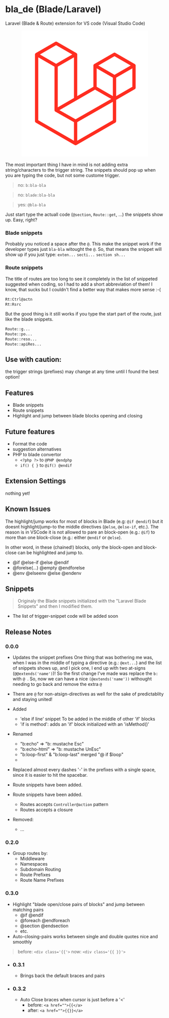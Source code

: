 # bla_de (Blade/Laravel)

Laravel (Blade & Route) extension for VS code (Visual Studio Code)

<p align="center">
    <img src="images/L-big.png" width="400">
</p>

The most important thing I have in mind is not adding extra string/characters to the trigger string. The snippets should pop up when you are typing the code, but not some custome trigger.


> no: `b:bla-bla`

> no: `blade:bla-bla`

> yes: `@bla-bla`

Just start type the actuall code (`@section`, `Route::get`, ...) the snippets show up.
Easy, right?

### Blade snippets
Probably you noticed a space after the `@`. This make the snippet work if the developer types just `bla-bla` witought the `@`.
So, that means the snippet will show up if you just type:
`exten...`
`secti...`
`section sh...`

### Route snippets
The title of routes are too long to see it completely in the list of snippeted suggested when coding, so I had to add a short abbreviation of them! I know, that sucks but I couldn't find a better way that makes more sense :-(
```
Rt:Ctrl@actn
Rt:Rsrc
```
But the good thing is it still works if you type the start part of the route, just like the blade snippets.
```
Route::g...
Route::po...
Route::reso...
Route::apiRes...
```

## Use with caution: 
the trigger strings (prefixes) may change at any time until I found the best option!

## Features

- Blade snippets
- Route snippets
- Highlight and jump between blade blocks opening and closing

## Future features

- Format the code
- suggestion alternatives
- PHP to blade convertor 
  - `<?php ?>` to `@PHP @endphp`
  - `if() { }` to `@if() @endif`

## Extension Settings

nothing yet!

## Known Issues

The highlight/jump works for most of blocks in Blade (e.g: `@if @endif`) but it doesnt highlight/jump-to the middle directives (`@else`, `@else-if`, etc.). 
The reason is in VSCode it is not allowed to pare an block-open (e.g.: `@if`) to more than one block-close (e.g.: either `@endif` or `@else`).

In other word, in these (chained!) blocks, only the block-open and block-close can be highlighted and jump to.

- @if @else-if @else @endif
- @forelse(...) @empty @endforelse
- @env @elseenv @else @endenv


## Snippets

> Originaly the Blade snippets initialized with the "Laravel Blade Snippets" and then I modified them.

- The list of trigger-snippet code will be added soon

## Release Notes

### 0.0.0
- Updates the snippet prefixes
One thing that was bothering me was, when I was in the middle of typing a directive (e.g.: `@ext...`) and the list of snippets shows up, and I pick one, I end up with two at-signs (`@@extends('name')`)! So the first change I've made was replace the `b:` with `@ `.
So, now we can have a nice `(@extends('name'))` withought needing to go back and remove the extra `@`

- There are `@` for non-atsign-directives as well for the sake of predictablity and staying united!

- Added 
  - 'else if line' snippet
To be added in the middle of other 'if' blocks
  - 'if is method': adds an 'if' block initialized with an 'isMethod()' 

- Renamed
  - "b:echo" => "b: mustache Esc"
  - "b:echo-html" => "b: mustache UnEsc"
  - "b:loop-first" & "b:loop-last" merged "@ if $loop"
  - 
- Replaced almost every dashes '-' in the prefixes with a single space, since it is easier to hit the spacebar.

- Route snippets have been added.

- Route snippets have been added.
  - Routes accepts `Controller@action` pattern
  - Routes accepts a closure

- Removed:
  - ...
  
### 0.2.0
- Group routes by:
  - Middleware
  - Namespaces
  - Subdomain Routing
  - Route Prefixes
  - Route Name Prefixes

### 0.3.0
- Highlight "blade open/close pairs of blocks" and jump between matching pairs
  - @if @endif
  - @foreach @endforeach
  - @section @endsection
  - etc.
- Auto-closing-pairs works between single and double quotes nice and smoothly 
> before:  `<div class='{{'>`
> now:  `<div class='{{ }}'>`
- ### 0.3.1
  - Brings back the default braces and pairs
- ### 0.3.2
  - Auto Close braces when cursor is just before a '<'
    - before: `<a href="">{{</a>`
    - after: `<a href="">{{}}</a>`